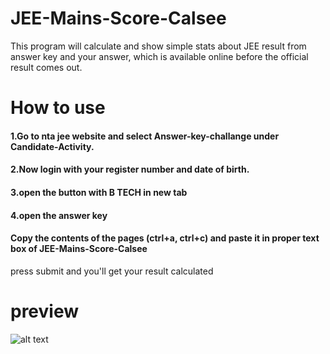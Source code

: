 # JEE-Mains-Score-Calsee
This program will calculate and show simple stats about JEE result from answer key and your answer, which is available online before the official result comes out.

# How to use
#### 1.Go to nta jee website and select Answer-key-challange under Candidate-Activity.
#### 2.Now login with your register number and date of birth.
#### 3.open the button with B TECH in new tab
#### 4.open the answer key
#### Copy the contents of the pages (ctrl+a, ctrl+c) and paste it in proper text box of JEE-Mains-Score-Calsee
press submit and you'll get your result calculated

# preview
![alt text](https://github.com/Lokesh-Spectre/JEE-Mains-Score-Calsee/blob/main/python_UxlVvovuPb.png)
